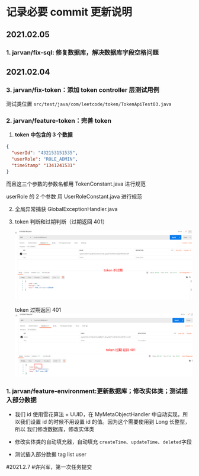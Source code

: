 # 记录必要 commit 更新说明

## 2021.02.05
### 1. jarvan/fix-sql: 修复数据库，解决数据库字段空格问题

## 2021.02.04

### 3. jarvan/fix-token：添加 token controller 层测试用例

测试类位置 `src/test/java/com/leetcode/token/TokenApiTest03.java`

### 2. jarvan/feature-token：完善 token

1. **token 中包含的 3 个数据**

```json
{
  "userId": "432153151535",
  "userRole": "ROLE_ADMIN",
  "timeStamp" "1341241531"
}
```

而且这三个参数的参数名都用 TokenConstant.java 进行规范

userRole 的 2 个参数 用 UserRoleConstant.java 进行规范

2. 全局异常捕获 GlobalExceptionHandler.java 

3. token 判断和过期判断（过期返回 401）

   ![image-20210204214337068](commitRecord.assets/image-20210204214337068.png)

   token 过期返回 401
   ![image-20210204214800856](commitRecord.assets/image-20210204214800856.png)

### 1. jarvan/feature-environment:更新数据库；修改实体类；测试插入部分数据
* 我们 id 使用雪花算法 + UUID，在 MyMetaObjectHandler 中自动实现，所以我们设置 id 的时候不用设置 id 的值。因为这个需要使用到 Long 长整型，所以 我们修改数据库，修改实体类

* 修改实体类的自动填充器，自动填充  `createTime`、`updateTime`、`deleted`字段

* 测试插入部分数据 tag list user

#2021.2.7
#许兴军，第一次任务提交
